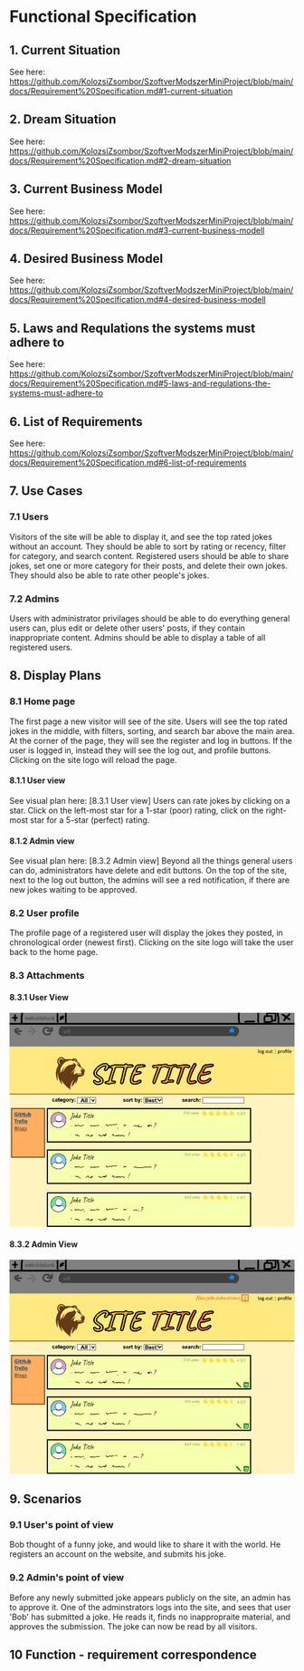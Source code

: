 # Functional Specification

## 1. Current Situation
See here: https://github.com/KolozsiZsombor/SzoftverModszerMiniProject/blob/main/docs/Requirement%20Specification.md#1-current-situation

## 2. Dream Situation
See here: https://github.com/KolozsiZsombor/SzoftverModszerMiniProject/blob/main/docs/Requirement%20Specification.md#2-dream-situation

## 3. Current Business Model
See here: https://github.com/KolozsiZsombor/SzoftverModszerMiniProject/blob/main/docs/Requirement%20Specification.md#3-current-business-modell

## 4. Desired Business Model
See here: https://github.com/KolozsiZsombor/SzoftverModszerMiniProject/blob/main/docs/Requirement%20Specification.md#4-desired-business-modell

## 5. Laws and Requlations the systems must adhere to
See here: https://github.com/KolozsiZsombor/SzoftverModszerMiniProject/blob/main/docs/Requirement%20Specification.md#5-laws-and-regulations-the-systems-must-adhere-to

## 6. List of Requirements
See here: https://github.com/KolozsiZsombor/SzoftverModszerMiniProject/blob/main/docs/Requirement%20Specification.md#6-list-of-requirements

## 7. Use Cases
### 7.1 Users
Visitors of the site will be able to display it, and see the top rated jokes without an account. They should be able to sort by rating or recency, filter for category, and search content. Registered users should be able to share jokes, set one or more category for their posts, and delete their own jokes. They should also be able to rate other people's jokes.

### 7.2 Admins
Users with administrator privilages should be able to do everything general users can, plus edit or delete other users' posts, if they contain inappropriate content. Admins should be able to display a table of all registered users.

## 8. Display Plans
### 8.1 Home page
The first page a new visitor will see of the site. Users will see the top rated jokes in the middle, with filters, sorting, and search bar above the main area. At the corner of the page, they will see the register and log in buttons. If the user is logged in, instead they will see the log out, and profile buttons. Clicking on the site logo will reload the page.
#### 8.1.1 User view
See visual plan here: [8.3.1 User view]
Users can rate jokes by clicking on a star. Click on the left-most star for a 1-star (poor) rating, click on the right-most star for a 5-star (perfect) rating.

#### 8.1.2 Admin view
See visual plan here: [8.3.2 Admin view]
Beyond all the things general users can do, administrators have delete and edit buttons. On the top of the site, next to the log out button, the admins will see a red notification, if there are new jokes waiting to be approved.

### 8.2 User profile
The profile page of a registered user will display the jokes they posted, in chronological order (newest first). Clicking on the site logo will take the user back to the home page.

### 8.3 Attachments

#### 8.3.1 User View
![User view](pictures/user1.png)

#### 8.3.2 Admin View
![Admin view](pictures/admin1.png)

## 9. Scenarios
### 9.1 User's point of view
Bob thought of a funny joke, and would like to share it with the world. He registers an account on the website, and submits his joke.

### 9.2 Admin's point of view
Before any newly submitted joke appears publicly on the site, an admin has to approve it. One of the adminstrators logs into the site, and sees that user 'Bob' has submitted a joke. He reads it, finds no inappropraite material, and approves the submission. The joke can now be read by all visitors.

## 10 Function - requirement correspondence
